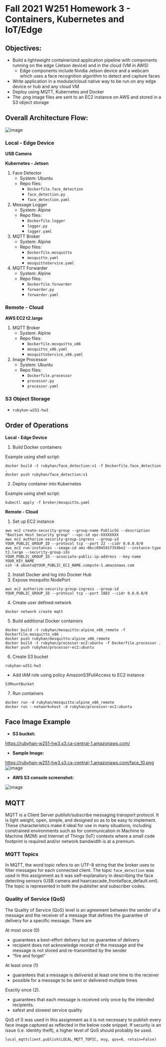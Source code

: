 # Fall 2021 W251 Homework 3 - Containers, Kubernetes and IoT/Edge

## Objectives:
- Build a lightweight containerized application pipeline with components running on the edge (Jetson device) and in the cloud (VM in AWS)
    - Edge components include Nvidia Jetson device and a webcam which uses a face recognition algorithm to detect and capture faces
- Write application in a modular/cloud native way to be run on any edge device or hub and any cloud VM
- Deploy using MQTT, Kubernetes and Docker
- The .png image files are sent to an EC2 instance on AWS and stored in a S3 object storage

## Overall Architecture Flow:

![image](./hw3.png)

### Local - Edge Device
**USB Camera**

**Kubernetes - Jetson**
1. Face Detector 
    - System: Ubuntu
    - Repo files:
        - `Dockerfile.face_detection`
        - `face_detection.py`
        - `face_detection.yaml`
2. Message Logger
    - System: Alpine
    - Repo files:
        - `Dockerfile.logger`
        - `logger.py`
        - `logger.yaml`
3. MQTT Broker
    - System: Alpine
    - Repo files:
        - `Dockerfile.mosquitto`
        - `mosquitto.yaml`
        - `mosquittoService.yaml`
4. MQTT Forwarder
    - System: Alpine
    - Repo files:
        - `Dockerfile.forwarder`
        - `forwarder.py`
        - `forwarder.yaml`
        
### Remote - Cloud
**AWS EC2 t2.large**
1. MQTT Broker
    - System: Alpine
    - Repo files:
        - `Dockerfile.mosquitto_x86`
        - `mosquitto_x86.yaml`
        - `mosquittoService_x86.yaml`
2. Image Processor 
    - System: Ubuntu
    - Repo files:
        - `Dockerfile.processor`
        - `processor.py`
        - `processor.yaml`

### S3 Object Storage
- `rubyhan-w251-hw3`

## Order of Operations
**Local - Edge Device**
1. Build Docker containers

Example using shell script:
```
docker build -t rubyhan/face_detection:v1 -f Dockerfile.face_detection .
docker push rubyhan/face_detection:v1
```
2. Deploy container into Kubernetes

Example using shell script:
```
kubectl apply -f broker/mosquitto.yaml
```

**Remote - Cloud**
1. Set up EC2 instance
```
aws ec2 create-security-group --group-name PublicSG --description "Bastion Host Security group" --vpc-id vpc-XXXXXXXX
aws ec2 authorize-security-group-ingress --group-id YOUR_PUBLIC_GROUP_ID --protocol tcp --port 22 --cidr 0.0.0.0/0
aws ec2 run-instances --image-id ami-0bcc094591f354be2 --instance-type t2.large --security-group-ids
YOUR_PUBLIC_GROUP_ID --associate-public-ip-address --key-name YOUR_KEY_NAME
ssh -A ubuntu@YOUR_PUBLIC_EC2_NAME.compute-1.amazonaws.com
```
2. Install Docker and log into Docker Hub
3. Expose mosquitto NodePort
```
aws ec2 authorize-security-group-ingress --group-id YOUR_PUBLIC_GROUP_ID --protocol tcp --port 1883 --cidr 0.0.0.0/0
```
4. Create user defined network
```
docker network create mqtt
```
5. Build additional Docker containers
```
docker build -t rubyhan/mosquitto:alpine_x86_remote -f Dockerfile.mosquitto_x86 .
docker push rubyhan/mosquitto:alpine_x86_remote
docker build -t rubyhan/processor-ec2:ubuntu -f Dockerfile.processor .
docker push rubyhan/processor-ec2:ubuntu
```
6. Create S3 bucket
```
rubyhan-w251-hw3
```
- Add IAM role using policy AmazonS3FullAccess to EC2 instance
```
S3MountBucket
```
7. Run containers
```
docker run -d rubyhan/mosquitto:alpine_x86_remote
docker run --network=host -d rubyhan/processor-ec2:ubuntu
```

## Face Image Example
- **S3 bucket:** 

https://rubyhan-w251-hw3.s3.ca-central-1.amazonaws.com/

- **Sample Image:**

https://rubyhan-w251-hw3.s3.ca-central-1.amazonaws.com/face_10.png
![image](./face_10.png)

- **AWS S3 console screenshot:**

![image](./aws_s3_console.png)

## MQTT
MQTT is a Client Server publish/subscribe messaging transport protocol. It is light weight, open, simple, and designed so as to be easy to implement. These characteristics make it ideal for use in many situations, including constrained environments such as for communication in Machine to Machine (M2M) and Internet of Things (IoT) contexts where a small code footprint is required and/or network bandwidth is at a premium.

### MQTT Topics 
In MQTT, the word topic refers to an UTF-8 string that the broker uses to filter messages for each connected client. The topic `face_detection` was used in this assignment as it was self-explanatory in describing the face detecting sensors (USB camera and haarcascade_frontalface_default.xml). The topic is represented in both the publisher and subscriber codes.

### Quality of Service (QoS)
The Quality of Service (QoS) level is an agreement between the sender of a message and the receiver of a message that defines the guarantee of delivery for a specific message. There are 

At most once (0) 
- guarantees a best-effort delivery but no guarantee of delivery
- recipient does not acknowledge receipt of the message and the message is not stored and re-transmitted by the sender
- “fire and forget”

At least once (1)
- guarantees that a message is delivered at least one time to the receiver
- possible for a message to be sent or delivered multiple times

Exactly once (2).
- guarantees that each message is received only once by the intended recipients.
- safest and slowest service quality

QoS of 0 was used in this assignment as it is not necessary to publish every face image captured as reflected in the below code snippet. If security is an issue (i.e. identity theft), a higher level of QoS should probably be used.

```
local_mqttclient.publish(LOCAL_MQTT_TOPIC, msg, qos=0, retain=False)
```